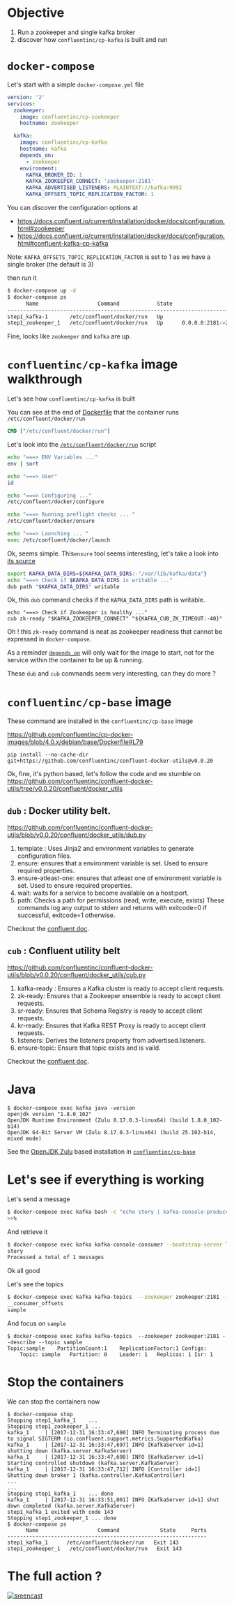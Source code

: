 # Objective

1. Run a zookeeper and single kafka broker
1. discover how `confluentinc/cp-kafka` is built and run

# `docker-compose`

Let's start with a simple `docker-compose.yml` file

```yml
version: '2'
services:
  zookeeper:
    image: confluentinc/cp-zookeeper
    hostname: zookeeper

  kafka:
    image: confluentinc/cp-kafka
    hostname: kafka
    depends_on:
      - zookeeper
    environment:
      KAFKA_BROKER_ID: 1
      KAFKA_ZOOKEEPER_CONNECT: 'zookeeper:2181'
      KAFKA_ADVERTISED_LISTENERS: PLAINTEXT://kafka:9092      
      KAFKA_OFFSETS_TOPIC_REPLICATION_FACTOR: 1          
```

You can discover the configuration options at

* https://docs.confluent.io/current/installation/docker/docs/configuration.html#zookeeper
* https://docs.confluent.io/current/installation/docker/docs/configuration.html#confluent-kafka-cp-kafka

Note: `KAFKA_OFFSETS_TOPIC_REPLICATION_FACTOR` is set to 1 as we have a single broker (the default is 3)

then run it 

```sh
$ docker-compose up -d
$ docker-compose ps
      Name                   Command            State                     Ports
--------------------------------------------------------------------------------------------------
step1_kafka-1       /etc/confluent/docker/run   Up
step1_zookeeper_1   /etc/confluent/docker/run   Up      0.0.0.0:2181->2181/tcp, 2888/tcp, 3888/tcp
```

Fine, looks like `zookeeper` and `kafka` are up.


# `confluentinc/cp-kafka` image walkthrough

Let's see how `confluentinc/cp-kafka` is built

You can see at the end of [Dockerfile](https://github.com/confluentinc/cp-docker-images/blob/4.0.x/debian/kafka/Dockerfile) that the container runs `/etc/confluent/docker/run`

```dockerfile
CMD ["/etc/confluent/docker/run"]
```

Let's look into the [`/etc/confluent/docker/run`](https://github.com/confluentinc/cp-docker-images/blob/4.0.x/debian/kafka/include/etc/confluent/docker/run) script 

```sh
echo "===> ENV Variables ..."
env | sort

echo "===> User"
id

echo "===> Configuring ..."
/etc/confluent/docker/configure

echo "===> Running preflight checks ... "
/etc/confluent/docker/ensure

echo "===> Launching ... "
exec /etc/confluent/docker/launch

```

Ok, seems simple. This`ensure` tool seems interesting, let's take a look into [its source](https://github.com/confluentinc/cp-docker-images/blob/4.0.x/debian/kafka/include/etc/confluent/docker/ensure)


```sh
export KAFKA_DATA_DIRS=${KAFKA_DATA_DIRS:-"/var/lib/kafka/data"}
echo "===> Check if $KAFKA_DATA_DIRS is writable ..."
dub path "$KAFKA_DATA_DIRS" writable
```
Ok, this `dub` command checks if the `KAFKA_DATA_DIRS` path is writable.

```
echo "===> Check if Zookeeper is healthy ..."
cub zk-ready "$KAFKA_ZOOKEEPER_CONNECT" "${KAFKA_CUB_ZK_TIMEOUT:-40}"
```
Oh ! this `zk-ready` command is neat as zookeeper readiness that cannot be expressed in `docker-compose`.

As a reminder [`depends_on`](https://docs.docker.com/compose/compose-file/#depends_on) will only wait for the image to start, not for the service within the container to be up & running.


These `dub` and `cub` commands seem very interesting, can they do more ?

# `confluentinc/cp-base` image

These command are installed in the `confluentinc/cp-base` image 

https://github.com/confluentinc/cp-docker-images/blob/4.0.x/debian/base/Dockerfile#L79

```
pip install --no-cache-dir git+https://github.com/confluentinc/confluent-docker-utils@v0.0.20
```

Ok, fine, it's python based, let's follow the code and we stumble on https://github.com/confluentinc/confluent-docker-utils/tree/v0.0.20/confluent/docker_utils

## `dub` : Docker utility belt.

https://github.com/confluentinc/confluent-docker-utils/blob/v0.0.20/confluent/docker_utils/dub.py

1. template : Uses Jinja2 and environment variables to generate configuration files.
2. ensure: ensures that a environment variable is set. Used to ensure required properties.
3. ensure-atleast-one: ensures that atleast one of environment variable is set. Used to ensure required properties.
4. wait: waits for a service to become available on a host:port.
5. path: Checks a path for permissions (read, write, execute, exists)
These commands log any output to stderr and returns with exitcode=0 if successful, exitcode=1 otherwise.

Checkout the [confluent doc](https://docs.confluent.io/current/installation/docker/docs/development.html#docker-utility-belt-dub).


## `cub` : Confluent utility belt 
https://github.com/confluentinc/confluent-docker-utils/blob/v0.0.20/confluent/docker_utils/cub.py

1. kafka-ready : Ensures a Kafka cluster is ready to accept client requests.
2. zk-ready: Ensures that a Zookeeper ensemble is ready to accept client requests.
3. sr-ready: Ensures that Schema Registry is ready to accept client requests.
4. kr-ready: Ensures that Kafka REST Proxy is ready to accept client requests.
5. listeners: Derives the listeners property from advertised.listeners.
6. ensure-topic: Ensure that topic exists and is vaild.

Checkout the [confluent doc](https://docs.confluent.io/current/installation/docker/docs/development.html#confluent-platform-utility-belt-cub).

# Java 

```
$ docker-compose exec kafka java -version
openjdk version "1.8.0_102"
OpenJDK Runtime Environment (Zulu 8.17.0.3-linux64) (build 1.8.0_102-b14)
OpenJDK 64-Bit Server VM (Zulu 8.17.0.3-linux64) (build 25.102-b14, mixed mode)
```

See the [OpenJDK Zulu](https://www.azul.com/downloads/zulu/) based installation in [`confluentinc/cp-base`](https://github.com/confluentinc/cp-docker-images/blob/4.0.x/debian/base/Dockerfile#L81)

# Let's see if everything is working

Let's send a message
```sh
$ docker-compose exec kafka bash -c "echo story | kafka-console-producer --broker-list localhost:9092 --topic sample"
>>%
```

And retrieve it

```sh
$ docker-compose exec kafka kafka-console-consumer --bootstrap-server localhost:9092 --topic sample --from-beginning --max-messages=1
story
Processed a total of 1 messages
```

Ok all good

Let's see the topics

```sh
$ docker-compose exec kafka kafka-topics  --zookeeper zookeeper:2181 --list
__consumer_offsets
sample
```

And focus on `sample`

```
$ docker-compose exec kafka kafka-topics  --zookeeper zookeeper:2181 --describe --topic sample
Topic:sample	PartitionCount:1	ReplicationFactor:1	Configs:
	Topic: sample	Partition: 0	Leader: 1	Replicas: 1	Isr: 1
```    


# Stop the containers
We can stop the containers now

```
$ docker-compose stop
Stopping step1_kafka_1    ...
Stopping step1_zookeeper_1 ...
kafka_1     | [2017-12-31 16:33:47,690] INFO Terminating process due to signal SIGTERM (io.confluent.support.metrics.SupportedKafka)
kafka_1     | [2017-12-31 16:33:47,697] INFO [KafkaServer id=1] shutting down (kafka.server.KafkaServer)
kafka_1     | [2017-12-31 16:33:47,698] INFO [KafkaServer id=1] Starting controlled shutdown (kafka.server.KafkaServer)
kafka_1     | [2017-12-31 16:33:47,712] INFO [Controller id=1] Shutting down broker 1 (kafka.controller.KafkaController)
...
...
Stopping step1_kafka_1    ... done
kafka_1     | [2017-12-31 16:33:51,001] INFO [KafkaServer id=1] shut down completed (kafka.server.KafkaServer)
step1_kafka_1 exited with code 143
Stopping step1_zookeeper_1 ... done
$ docker-compose ps
      Name                   Command             State     Ports
----------------------------------------------------------------
step1_kafka_1      /etc/confluent/docker/run   Exit 143
step1_zookeeper_1   /etc/confluent/docker/run   Exit 143
```

# The full action ?

[![sreencast](https://asciinema.org/a/gZsALOy3FH2JEYnQJZfnL0p2N.png)](https://asciinema.org/a/gZsALOy3FH2JEYnQJZfnL0p2N?autoplay=1)
